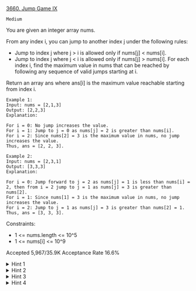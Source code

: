 [3660. Jump Game IX](https://leetcode.com/problems/jump-game-ix/)

`Medium`

You are given an integer array nums.

From any index i, you can jump to another index j under the following rules:

- Jump to index j where j > i is allowed only if nums[j] < nums[i].
- Jump to index j where j < i is allowed only if nums[j] > nums[i].
For each index i, find the maximum value in nums that can be reached by following any sequence of valid jumps starting at i.

Return an array ans where ans[i] is the maximum value reachable starting from index i.

```
Example 1:
Input: nums = [2,1,3]
Output: [2,2,3]
Explanation:

For i = 0: No jump increases the value.
For i = 1: Jump to j = 0 as nums[j] = 2 is greater than nums[i].
For i = 2: Since nums[2] = 3 is the maximum value in nums, no jump increases the value.
Thus, ans = [2, 2, 3].

Example 2:
Input: nums = [2,3,1]
Output: [3,3,3]
Explanation:

For i = 0: Jump forward to j = 2 as nums[j] = 1 is less than nums[i] = 2, then from i = 2 jump to j = 1 as nums[j] = 3 is greater than nums[2].
For i = 1: Since nums[1] = 3 is the maximum value in nums, no jump increases the value.
For i = 2: Jump to j = 1 as nums[j] = 3 is greater than nums[2] = 1.
Thus, ans = [3, 3, 3].
```

Constraints:

- 1 <= nums.length <= 10^5
- 1 <= nums[i] <= 10^9​​​​​​​
 
Accepted
5,967/35.9K
Acceptance Rate
16.6%

<details>
<summary>Hint 1</summary>

Think of the array as a directed graph where edges represent valid jumps.

</details>
<details>
<summary>Hint 2</summary>

From index i, forward jumps go only to smaller values; backward jumps go only to larger values.

</details>
<details>
<summary>Hint 3</summary>

The maximum reachable value from i is the maximum value in the connected component reachable under these jump rules.

</details>
<details>
<summary>Hint 4</summary>

You can find connected ranges by looking at prefix maximums and suffix minimums, a cut happens where all values to the left are <= all values to the right.

</details>
